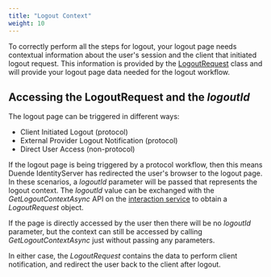 ```yaml
---
title: "Logout Context"
weight: 10
---
```


To correctly perform all the steps for logout, your logout page needs contextual information about the user's session and the client that initiated logout request.
This information is provided by the [LogoutRequest](/identityserver/v7/reference/services/interaction_service#logoutrequest) class and will provide your logout page data needed for the logout workflow.

## Accessing the LogoutRequest and the *logoutId*

The logout page can be triggered in different ways:
* Client Initiated Logout (protocol)
* External Provider Logout Notification (protocol)
* Direct User Access (non-protocol)

If the logout page is being triggered by a protocol workflow, then this means Duende IdentityServer has redirected the user's browser to the logout page.
In these scenarios, a *logoutId* parameter will be passed that represents the logout context. 
The *logoutId* value can be exchanged with the *GetLogoutContextAsync* API on the [interaction service](/identityserver/v7/reference/services/interaction_service) to obtain a *LogoutRequest* object.

If the page is directly accessed by the user then there will be no *logoutId* parameter, but the context can still be accessed by calling *GetLogoutContextAsync* just without passing any parameters.

In either case, the *LogoutRequest* contains the data to perform client notification, and redirect the user back to the client after logout.
